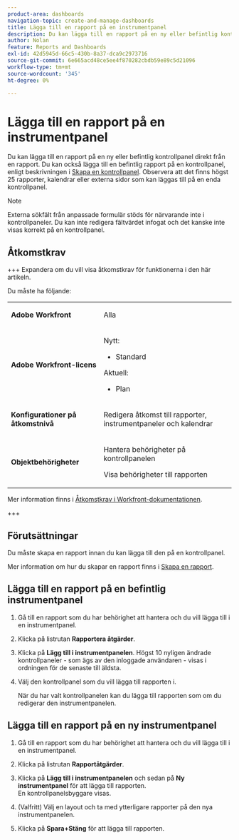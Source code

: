 ```yaml
---
product-area: dashboards
navigation-topic: create-and-manage-dashboards
title: Lägga till en rapport på en instrumentpanel
description: Du kan lägga till en rapport på en ny eller befintlig kontrollpanel direkt från en rapport. Du kan också lägga till en befintlig rapport på en kontrollpanel.
author: Nolan
feature: Reports and Dashboards
exl-id: 42d5945d-66c5-430b-8a37-dca9c2973716
source-git-commit: 6e665acd48ce5ee4f870282cbdb59e89c5d21096
workflow-type: tm+mt
source-wordcount: '345'
ht-degree: 0%

---
```


# Lägga till en rapport på en instrumentpanel

<!-- Audited: 1/2025 -->

Du kan lägga till en rapport på en ny eller befintlig kontrollpanel direkt från en rapport. Du kan också lägga till en befintlig rapport på en kontrollpanel, enligt beskrivningen i [Skapa en kontrollpanel](../../../reports-and-dashboards/dashboards/creating-and-managing-dashboards/create-dashboard.md). Observera att det finns högst 25 rapporter, kalendrar eller externa sidor som kan läggas till på en enda kontrollpanel.

>[!NOTE]
>
>Externa sökfält från anpassade formulär stöds för närvarande inte i kontrollpaneler. Du kan inte redigera fältvärdet infogat och det kanske inte visas korrekt på en kontrollpanel.

## Åtkomstkrav

+++ Expandera om du vill visa åtkomstkrav för funktionerna i den här artikeln.

Du måste ha följande:

<table style="table-layout:auto"> 
 <col> 
 <col> 
 <tbody> 
  <tr> 
   <td role="rowheader"><strong>Adobe Workfront</strong></td> 
   <td> <p>Alla</p> </td> 
  </tr> 
  <tr> 
   <td role="rowheader"><strong>Adobe Workfront-licens</strong></td> 
   <td> 
      <p>Nytt:</p>
         <ul>
         <li><p>Standard</p></li>
         </ul>
      <p>Aktuell:</p>
         <ul>
         <li><p>Plan</p></li>
         </ul>
   </td> 
  </tr> 
  <tr> 
   <td role="rowheader"><strong>Konfigurationer på åtkomstnivå</strong></td> 
   <td> <p>Redigera åtkomst till rapporter, instrumentpaneler och kalendrar</p></td> 
  </tr> 
  <tr> 
   <td role="rowheader"><strong>Objektbehörigheter</strong></td> 
   <td> <p>Hantera behörigheter på kontrollpanelen</p> <p>Visa behörigheter till rapporten</p></td> 
  </tr> 
 </tbody> 
</table>

Mer information finns i [Åtkomstkrav i Workfront-dokumentationen](/help/quicksilver/administration-and-setup/add-users/access-levels-and-object-permissions/access-level-requirements-in-documentation.md).

+++

## Förutsättningar

Du måste skapa en rapport innan du kan lägga till den på en kontrollpanel.

Mer information om hur du skapar en rapport finns i [Skapa en rapport](/help/quicksilver/reports-and-dashboards/reports/creating-and-managing-reports/create-report.md).

## Lägga till en rapport på en befintlig instrumentpanel

1. Gå till en rapport som du har behörighet att hantera och du vill lägga till i en instrumentpanel.
1. Klicka på listrutan **Rapportera åtgärder**.
1. Klicka på **Lägg till i instrumentpanelen**. Högst 10 nyligen ändrade kontrollpaneler - som ägs av den inloggade användaren - visas i ordningen för de senaste till äldsta.
1. Välj den kontrollpanel som du vill lägga till rapporten i.

   När du har valt kontrollpanelen kan du lägga till rapporten som om du redigerar den instrumentpanelen.

## Lägga till en rapport på en ny instrumentpanel

1. Gå till en rapport som du har behörighet att hantera och du vill lägga till i en instrumentpanel.
1. Klicka på listrutan **Rapportåtgärder**.
1. Klicka på **Lägg till i instrumentpanelen** och sedan på **Ny instrumentpanel** för att lägga till rapporten.\
   En kontrollpanelsbyggare visas.

1. (Valfritt) Välj en layout och ta med ytterligare rapporter på den nya instrumentpanelen.
1. Klicka på **Spara+Stäng** för att lägga till rapporten.
